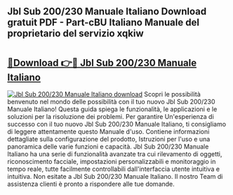 ## Jbl Sub 200/230 Manuale Italiano Download gratuit PDF - Part-cBU Italiano Manuale del proprietario del servizio xqkiw

# <h2><a href="http://dfbnx78.blite.top/?on=Jbl+Sub+200%2f230+Manuale+Italiano">🔗Download 👉🔴 Jbl Sub 200/230 Manuale Italiano</a></h2>

[![Jbl Sub 200/230 Manuale Italiano download](https://i.imgur.com/lujVjoI.png)](http://dfbnx78.blite.top/?on=Jbl+Sub+200%2f230+Manuale+Italiano)
Scopri le possibilità benvenuto nel mondo delle possibilità con il tuo nuovo Jbl Sub 200/230 Manuale Italiano! Questa guida spiega le funzionalità, le applicazioni e le soluzioni per la risoluzione dei problemi. Per garantire Un'esperienza di successo con il tuo nuovo Jbl Sub 200/230 Manuale Italiano, ti consigliamo di leggere attentamente questo Manuale d'uso. Contiene informazioni dettagliate sulla configurazione del prodotto, Istruzioni per l'uso e una panoramica delle varie funzioni e capacità. Jbl Sub 200/230 Manuale Italiano ha una serie di funzionalità avanzate tra cui rilevamento di oggetti, riconoscimento facciale, impostazioni personalizzabili e monitoraggio in tempo reale, tutte facilmente controllabili dall'interfaccia utente intuitiva e intuitiva. Non esitate a Jbl Sub 200/230 Manuale Italiano. Il nostro Team di assistenza clienti è pronto a rispondere alle tue domande.
